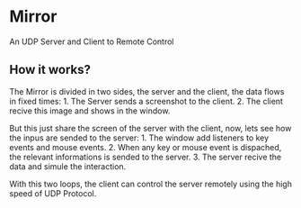 # Mirror

An UDP Server and Client to Remote Control

## How it works?
The Mirror is divided in two sides, the server and the client, the data flows in fixed times:
    1. The Server sends a screenshot to the client.
    2. The client recive this image and shows in the window.

But this just share the screen of the server with the client, now, lets see how the inpus are sended to the server:
    1. The window add listeners to key events and mouse events.
    2. When any key or mouse event is dispached, the relevant informations is sended to the server.
    3. The server recive the data and simule the interaction.

With this two loops, the client can control the server remotely using the high speed of UDP Protocol.
